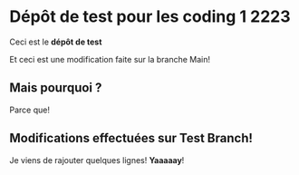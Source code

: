 # Dépôt de test pour les coding 1 2223

Ceci est le **dépôt de test**

Et ceci est une modification faite sur la branche Main!

## Mais pourquoi ?

Parce que!

## Modifications effectuées sur Test Branch!

Je viens de rajouter quelques lignes! **Yaaaaay**!
